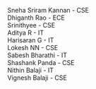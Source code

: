 Sneha Sriram Kannan - CSE     
Dhiganth Rao - ECE   
Srinithyee - CSE   
Aditya R - IT    
Harisaran G - IT  
Lokesh NN - CSE     
Sabesh Bharathi - IT         
Shashank Panda - CSE         
Nithin Balaji - IT         
Vignesh Balaji - CSE    
